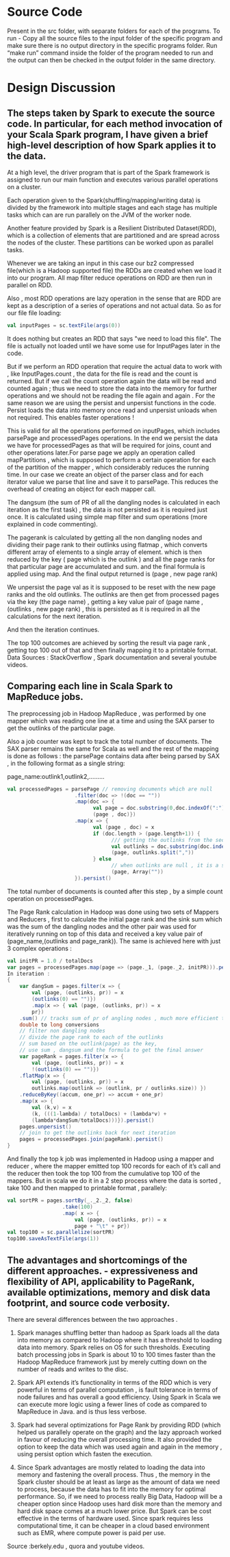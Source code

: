 # Source Code
Present in the src folder, with separate folders for each of the programs.
To run - Copy all the source files to the input folder of the specific program and make sure there is no output directory in the specific programs folder.
Run “make run” command inside the folder of the program needed to run and the output can then be checked in the output folder in the same directory.

# Design Discussion
## The steps taken by Spark to execute the source code. In particular, for each method invocation of your Scala Spark program, I have given a brief high-level description of how Spark applies it to the data.

At a high level, the driver program that is part of the Spark framework is assigned to run our main
function and executes various parallel operations on a cluster.

Each operation given to the Spark(shuffling/mapping/writing data) is divided by the framework into
multiple stages and each stage has multiple tasks which can are run parallely on the JVM of the
worker node.

Another feature provided by Spark is a Resilient Distributed Dataset(RDD), which is a collection of
elements that are partitioned and are spread across the nodes of the cluster. These partitions can be
worked upon as parallel tasks.

Whenever we are taking an input in this case our bz2 compressed file(which is a Hadoop supported
file) the RDDs are created when we load it into our program. All map filter reduce operations on RDD
are then run in parallel on RDD.

Also , most RDD operations are lazy operation in the sense that are RDD are kept as a description of a
series of operations and not actual data. So as for our file file loading:
```scala
val inputPages = sc.textFile(args(0))
```

It does nothing but creates an RDD that says "we need to load this file". The file is actually not loaded
until we have some use for InputPages later in the code.

But if we perform an RDD operation that require the actual data to work with , like InputPages.count ,
the data for the file is read and the count is returned. But if we call the count operation again the data
will be read and counted again ; thus we need to store the data into the memory for further
operations and we should not be reading the file again and again . For the same reason we are using
the persist and unpersist functions in the code. Persist loads the data into memory once read and
unpersist unloads when not required. This enables faster operations !

This is valid for all the operations performed on inputPages, which includes parsePage and
processedPages operations. In the end we persist the data we have for processedPages as that will be
required for joins, count and other operations later.For parse page we apply an operation called
mapPartitions , which is supposed to perform a certain operation for each of the partition of the
mapper , which considerably reduces the running time. In our case we create an object of the parser
class and for each iterator value we parse that line and save it to parsePage. This reduces the
overhead of creating an object for each mapper call.

The dangsum (the sum of PR of all the dangling nodes is calculated in each iteration as the first task) ,
the data is not persisted as it is required just once. It is calculated using simple map filter and sum
operations (more explained in code commenting).

The pagerank is calculated by getting all the non dangling nodes and dividing their page rank to their
outlinks using flatmap , which converts different array of elements to a single array of element. which
is then reduced by the key ( page which is the outlink ) and all the page ranks for that particular page
are accumulated and sum. and the final formula is applied using map. And the final output returned is
(page , new page rank)

We unpersist the page val as it is supposed to be reset with the new page ranks and the old outlinks.
The outlinks are then get from processed pages via the key (the page name) , getting a key value pair
of (page name , (outlinks , new page rank) , this is persisted as it is required in all the calculations for
the next iteration.

And then the iteration continues.

The top 100 outcomes are achieved by sorting the result via page rank , getting top 100 out of that
and then finally mapping it to a printable format.
Data Sources : StackOverflow , Spark documentation and several youtube videos.

## Comparing each line in Scala Spark to MapReduce jobs.

The preprocessing job in Hadoop MapReduce , was performed by one mapper which was reading one
line at a time and using the SAX parser to get the outlinks of the particular page.

Also a job counter was kept to track the total number of documents.
The SAX parser remains the same for Scala as well and the rest of the mapping is done as follows :
the parsePage contains data after being parsed by SAX , in the following format as a single string:

page_name:outlink1,outlink2,.........

```scala
val processedPages = parsePage // removing documents which are null
                      .filter(doc => !(doc == ""))
                      .map(doc => {
                            val page = doc.substring(0,doc.indexOf(":"))
                            (page , doc)})
                      .map(x => {
                            val (page , doc) = x
                            if (doc.length > (page.length+1)) {
                                  /// getting the outlinks from the second part of the document
                                  val outlinks = doc.substring(doc.indexOf(":")+1)
                                  (page, outlinks.split(","))
                            } else
                                  // when outlinks are null , it is a sink node!
                                  (page, Array(""))
                      }).persist()
```

The total number of documents is counted after this step , by a simple count operation on
processedPages.

The Page Rank calculation in Hadoop was done using two sets of Mappers and Reducers , first to
calculate the initial page rank and the sink sum which was the sum of the dangling nodes and the
other pair was used for iteratively running on top of this data and received a key value pair of
(page_name,(outlinks and page_rank)). The same is achieved here with just 3 complex operations :


```scala
val initPR = 1.0 / totalDocs
var pages = processedPages.map(page => (page._1, (page._2, initPR))).persist() // initial graph
In iteration :
{
    var dangSum = pages.filter(x => {
        val (page, (outlinks, pr)) = x
        (outlinks(0) == "")})
        .map(x => { val (page, (outlinks, pr)) = x
        pr})
    .sum() // tracks sum of pr of angling nodes , much more efficient than counters and
    double to long conversions
    // filter non dangling nodes
    // divide the page rank to each of the outlinks
    // sum based on the outlink(page) as the key,
    // use sum , dangsum and the formula to get the final answer
    var pageRank = pages.filter(x => {
        val (page, (outlinks, pr)) = x
        !(outlinks(0) == "")})
    .flatMap(x => {
        val (page, (outlinks, pr)) = x
        outlinks.map(outlink => (outlink, pr / outlinks.size)) })
    .reduceByKey((accum, one_pr) => accum + one_pr)
    .map(x => {
        val (k,v) = x
        (k, (((1-lambda) / totalDocs) + (lambda*v) +
        (lambda*dangSum/totalDocs)))}).persist()
    pages.unpersist()
    // join to get the outlinks back for next iteration
    pages = processedPages.join(pageRank).persist()
}
```

And finally the top k job was implemented in Hadoop using a mapper and reducer , where the mapper
emitted top 100 records for each of it’s call and the reducer then took the top 100 from the
cumulative top 100 of the mappers. But in scala we do it in a 2 step process where the data is sorted ,
take 100 and then mapped to printable format , parallely:


```scala
val sortPR = pages.sortBy(_._2._2, false)
                  .take(100)
                  .map( x => {
                      val (page, (outlinks, pr)) = x
                      page + "\t" + pr})
val top100 = sc.parallelize(sortPR)
top100.saveAsTextFile(args(1))
```

## The advantages and shortcomings of the different approaches. - expressiveness and flexibility of API, applicability to PageRank, available optimizations, memory and disk data footprint, and source code verbosity.

There are several differences between the two approaches .

1. Spark manages shuffling better than hadoop as Spark loads all the data into memory as compared to
Hadoop where it has a threshold to loading data into memory. Spark relies on OS for such thresholds.
Executing batch processing jobs in Spark is about 10 to 100 times faster than the Hadoop MapReduce
framework just by merely cutting down on the number of reads and writes to the disc.

2. Spark API extends it’s functionality in terms of the RDD which is very powerful in terms of parallel
computation , is fault tolerance in terms of node failures and has overall a good efficiency.
Using Spark in Scala we can execute more logic using a fewer lines of code as compared to
MapReduce in Java. and is thus less verbose.

3. Spark had several optimizations for Page Rank by providing RDD (which helped us parallely operate on
the graph) and the lazy approach worked in favour of reducing the overall processing time. It also
provided the option to keep the data which was used again and again in the memory , using persist
option which fasten the execution.

4. Since Spark advantages are mostly related to loading the data into memory and fastening the overall
process. Thus , the memory in the Spark cluster should be at least as large as the amount of data we
need to process, because the data has to fit into the memory for optimal performance. So, if we need
to process really Big Data, Hadoop will be a cheaper option since Hadoop uses hard disk more than
the memory and hard disk space comes at a much lower price. But Spark can be cost effective in the terms of hardware used. Since spark requires less computational time, it can be cheaper in a cloud based environment such as EMR, where compute power is paid per
use.

Source :berkely.edu , quora and youtube videos.
